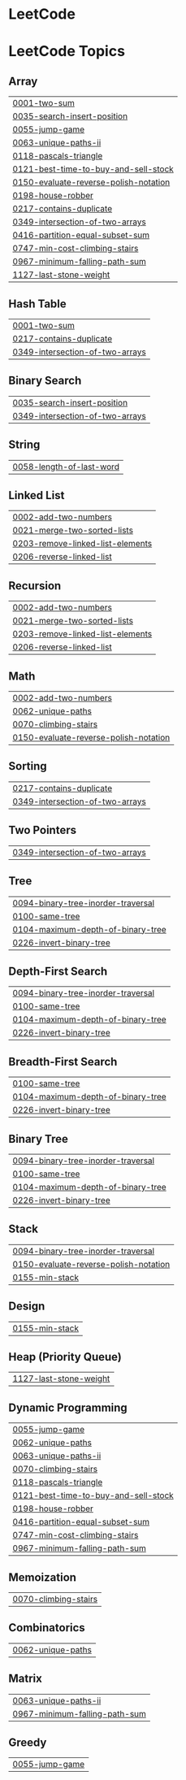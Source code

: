 # LeetCode
<!---LeetCode Topics Start-->
# LeetCode Topics
## Array
|  |
| ------- |
| [0001-two-sum](https://github.com/Kim-Bogeun/LeetCode/tree/master/0001-two-sum) |
| [0035-search-insert-position](https://github.com/Kim-Bogeun/LeetCode/tree/master/0035-search-insert-position) |
| [0055-jump-game](https://github.com/Kim-Bogeun/Coding/tree/master/0055-jump-game) |
| [0063-unique-paths-ii](https://github.com/Kim-Bogeun/Coding/tree/master/0063-unique-paths-ii) |
| [0118-pascals-triangle](https://github.com/Kim-Bogeun/Coding/tree/master/0118-pascals-triangle) |
| [0121-best-time-to-buy-and-sell-stock](https://github.com/Kim-Bogeun/Coding/tree/master/0121-best-time-to-buy-and-sell-stock) |
| [0150-evaluate-reverse-polish-notation](https://github.com/Kim-Bogeun/Coding/tree/master/0150-evaluate-reverse-polish-notation) |
| [0198-house-robber](https://github.com/Kim-Bogeun/Coding/tree/master/0198-house-robber) |
| [0217-contains-duplicate](https://github.com/Kim-Bogeun/Coding/tree/master/0217-contains-duplicate) |
| [0349-intersection-of-two-arrays](https://github.com/Kim-Bogeun/Coding/tree/master/0349-intersection-of-two-arrays) |
| [0416-partition-equal-subset-sum](https://github.com/Kim-Bogeun/Coding/tree/master/0416-partition-equal-subset-sum) |
| [0747-min-cost-climbing-stairs](https://github.com/Kim-Bogeun/Coding/tree/master/0747-min-cost-climbing-stairs) |
| [0967-minimum-falling-path-sum](https://github.com/Kim-Bogeun/Coding/tree/master/0967-minimum-falling-path-sum) |
| [1127-last-stone-weight](https://github.com/Kim-Bogeun/Coding/tree/master/1127-last-stone-weight) |
## Hash Table
|  |
| ------- |
| [0001-two-sum](https://github.com/Kim-Bogeun/LeetCode/tree/master/0001-two-sum) |
| [0217-contains-duplicate](https://github.com/Kim-Bogeun/Coding/tree/master/0217-contains-duplicate) |
| [0349-intersection-of-two-arrays](https://github.com/Kim-Bogeun/Coding/tree/master/0349-intersection-of-two-arrays) |
## Binary Search
|  |
| ------- |
| [0035-search-insert-position](https://github.com/Kim-Bogeun/LeetCode/tree/master/0035-search-insert-position) |
| [0349-intersection-of-two-arrays](https://github.com/Kim-Bogeun/Coding/tree/master/0349-intersection-of-two-arrays) |
## String
|  |
| ------- |
| [0058-length-of-last-word](https://github.com/Kim-Bogeun/LeetCode/tree/master/0058-length-of-last-word) |
## Linked List
|  |
| ------- |
| [0002-add-two-numbers](https://github.com/Kim-Bogeun/LeetCode/tree/master/0002-add-two-numbers) |
| [0021-merge-two-sorted-lists](https://github.com/Kim-Bogeun/LeetCode/tree/master/0021-merge-two-sorted-lists) |
| [0203-remove-linked-list-elements](https://github.com/Kim-Bogeun/LeetCode/tree/master/0203-remove-linked-list-elements) |
| [0206-reverse-linked-list](https://github.com/Kim-Bogeun/LeetCode/tree/master/0206-reverse-linked-list) |
## Recursion
|  |
| ------- |
| [0002-add-two-numbers](https://github.com/Kim-Bogeun/LeetCode/tree/master/0002-add-two-numbers) |
| [0021-merge-two-sorted-lists](https://github.com/Kim-Bogeun/LeetCode/tree/master/0021-merge-two-sorted-lists) |
| [0203-remove-linked-list-elements](https://github.com/Kim-Bogeun/LeetCode/tree/master/0203-remove-linked-list-elements) |
| [0206-reverse-linked-list](https://github.com/Kim-Bogeun/LeetCode/tree/master/0206-reverse-linked-list) |
## Math
|  |
| ------- |
| [0002-add-two-numbers](https://github.com/Kim-Bogeun/LeetCode/tree/master/0002-add-two-numbers) |
| [0062-unique-paths](https://github.com/Kim-Bogeun/Coding/tree/master/0062-unique-paths) |
| [0070-climbing-stairs](https://github.com/Kim-Bogeun/Coding/tree/master/0070-climbing-stairs) |
| [0150-evaluate-reverse-polish-notation](https://github.com/Kim-Bogeun/Coding/tree/master/0150-evaluate-reverse-polish-notation) |
## Sorting
|  |
| ------- |
| [0217-contains-duplicate](https://github.com/Kim-Bogeun/Coding/tree/master/0217-contains-duplicate) |
| [0349-intersection-of-two-arrays](https://github.com/Kim-Bogeun/Coding/tree/master/0349-intersection-of-two-arrays) |
## Two Pointers
|  |
| ------- |
| [0349-intersection-of-two-arrays](https://github.com/Kim-Bogeun/Coding/tree/master/0349-intersection-of-two-arrays) |
## Tree
|  |
| ------- |
| [0094-binary-tree-inorder-traversal](https://github.com/Kim-Bogeun/Coding/tree/master/0094-binary-tree-inorder-traversal) |
| [0100-same-tree](https://github.com/Kim-Bogeun/Coding/tree/master/0100-same-tree) |
| [0104-maximum-depth-of-binary-tree](https://github.com/Kim-Bogeun/Coding/tree/master/0104-maximum-depth-of-binary-tree) |
| [0226-invert-binary-tree](https://github.com/Kim-Bogeun/Coding/tree/master/0226-invert-binary-tree) |
## Depth-First Search
|  |
| ------- |
| [0094-binary-tree-inorder-traversal](https://github.com/Kim-Bogeun/Coding/tree/master/0094-binary-tree-inorder-traversal) |
| [0100-same-tree](https://github.com/Kim-Bogeun/Coding/tree/master/0100-same-tree) |
| [0104-maximum-depth-of-binary-tree](https://github.com/Kim-Bogeun/Coding/tree/master/0104-maximum-depth-of-binary-tree) |
| [0226-invert-binary-tree](https://github.com/Kim-Bogeun/Coding/tree/master/0226-invert-binary-tree) |
## Breadth-First Search
|  |
| ------- |
| [0100-same-tree](https://github.com/Kim-Bogeun/Coding/tree/master/0100-same-tree) |
| [0104-maximum-depth-of-binary-tree](https://github.com/Kim-Bogeun/Coding/tree/master/0104-maximum-depth-of-binary-tree) |
| [0226-invert-binary-tree](https://github.com/Kim-Bogeun/Coding/tree/master/0226-invert-binary-tree) |
## Binary Tree
|  |
| ------- |
| [0094-binary-tree-inorder-traversal](https://github.com/Kim-Bogeun/Coding/tree/master/0094-binary-tree-inorder-traversal) |
| [0100-same-tree](https://github.com/Kim-Bogeun/Coding/tree/master/0100-same-tree) |
| [0104-maximum-depth-of-binary-tree](https://github.com/Kim-Bogeun/Coding/tree/master/0104-maximum-depth-of-binary-tree) |
| [0226-invert-binary-tree](https://github.com/Kim-Bogeun/Coding/tree/master/0226-invert-binary-tree) |
## Stack
|  |
| ------- |
| [0094-binary-tree-inorder-traversal](https://github.com/Kim-Bogeun/Coding/tree/master/0094-binary-tree-inorder-traversal) |
| [0150-evaluate-reverse-polish-notation](https://github.com/Kim-Bogeun/Coding/tree/master/0150-evaluate-reverse-polish-notation) |
| [0155-min-stack](https://github.com/Kim-Bogeun/Coding/tree/master/0155-min-stack) |
## Design
|  |
| ------- |
| [0155-min-stack](https://github.com/Kim-Bogeun/Coding/tree/master/0155-min-stack) |
## Heap (Priority Queue)
|  |
| ------- |
| [1127-last-stone-weight](https://github.com/Kim-Bogeun/Coding/tree/master/1127-last-stone-weight) |
## Dynamic Programming
|  |
| ------- |
| [0055-jump-game](https://github.com/Kim-Bogeun/Coding/tree/master/0055-jump-game) |
| [0062-unique-paths](https://github.com/Kim-Bogeun/Coding/tree/master/0062-unique-paths) |
| [0063-unique-paths-ii](https://github.com/Kim-Bogeun/Coding/tree/master/0063-unique-paths-ii) |
| [0070-climbing-stairs](https://github.com/Kim-Bogeun/Coding/tree/master/0070-climbing-stairs) |
| [0118-pascals-triangle](https://github.com/Kim-Bogeun/Coding/tree/master/0118-pascals-triangle) |
| [0121-best-time-to-buy-and-sell-stock](https://github.com/Kim-Bogeun/Coding/tree/master/0121-best-time-to-buy-and-sell-stock) |
| [0198-house-robber](https://github.com/Kim-Bogeun/Coding/tree/master/0198-house-robber) |
| [0416-partition-equal-subset-sum](https://github.com/Kim-Bogeun/Coding/tree/master/0416-partition-equal-subset-sum) |
| [0747-min-cost-climbing-stairs](https://github.com/Kim-Bogeun/Coding/tree/master/0747-min-cost-climbing-stairs) |
| [0967-minimum-falling-path-sum](https://github.com/Kim-Bogeun/Coding/tree/master/0967-minimum-falling-path-sum) |
## Memoization
|  |
| ------- |
| [0070-climbing-stairs](https://github.com/Kim-Bogeun/Coding/tree/master/0070-climbing-stairs) |
## Combinatorics
|  |
| ------- |
| [0062-unique-paths](https://github.com/Kim-Bogeun/Coding/tree/master/0062-unique-paths) |
## Matrix
|  |
| ------- |
| [0063-unique-paths-ii](https://github.com/Kim-Bogeun/Coding/tree/master/0063-unique-paths-ii) |
| [0967-minimum-falling-path-sum](https://github.com/Kim-Bogeun/Coding/tree/master/0967-minimum-falling-path-sum) |
## Greedy
|  |
| ------- |
| [0055-jump-game](https://github.com/Kim-Bogeun/Coding/tree/master/0055-jump-game) |
<!---LeetCode Topics End-->